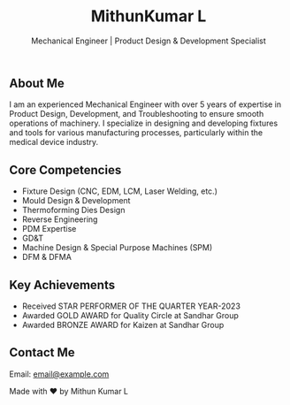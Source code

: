 <!DOCTYPE html>
<html lang="en">
<head>
    <meta charset="UTF-8">
    <meta name="viewport" content="width=device-width, initial-scale=1.0">
    <title>Your Portfolio</title>
    <link rel="stylesheet" href="style.css">
</head>
<body>
    <header>
        <h1>MithunKumar L</h1>
        <p>Mechanical Engineer | Product Design & Development Specialist</p>
    </header>
    <section id="about">
        <h2>About Me</h2>
        <p>I am an experienced Mechanical Engineer with over 5 years of expertise in Product Design, Development, and Troubleshooting to ensure smooth operations of machinery. I specialize in designing and developing fixtures and tools for various manufacturing processes, particularly within the medical device industry.</p>
    </section>
    <section id="skills">
        <h2>Core Competencies</h2>
        <ul>
            <li>Fixture Design (CNC, EDM, LCM, Laser Welding, etc.)</li>
            <li>Mould Design & Development</li>
            <li>Thermoforming Dies Design</li>
            <li>Reverse Engineering</li>
            <li>PDM Expertise</li>
            <li>GD&T</li>
            <li>Machine Design & Special Purpose Machines (SPM)</li>
            <li>DFM & DFMA</li>
        </ul>
    </section>
    <section id="projects">
        <h2>Key Achievements</h2>
        <ul>
            <li>Received STAR PERFORMER OF THE QUARTER YEAR-2023</li>
            <li>Awarded GOLD AWARD for Quality Circle at Sandhar Group</li>
            <li>Awarded BRONZE AWARD for Kaizen at Sandhar Group</li>
        </ul>
    </section>
    <section id="contact">
        <h2>Contact Me</h2>
        <p>Email: <a href="mailto:email@example.com">email@example.com</a></p>
    </section>
    <footer>
        <p>Made with ❤️ by Mithun Kumar L</p>
    </footer>
    <script src="script.js"></script>
</body>
</html>
